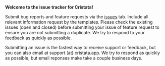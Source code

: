 **Welcome to the issue tracker for Cristata!**

Submit bug reports and feature requests via the [issues](../../issues) tab. Include all relevant information request by the templates. Please check the existing issues (open and closed) before submitting your issue of feature request to ensure you are not submitting a duplicate. We try to respond to your feedback as quickly as possible.

Submitting an issue is the fastest way to receive support or feedback, but you can also email at support (at) cristata.app. We try to respond as quickly as possible, but email reponses make take a couple business days.

